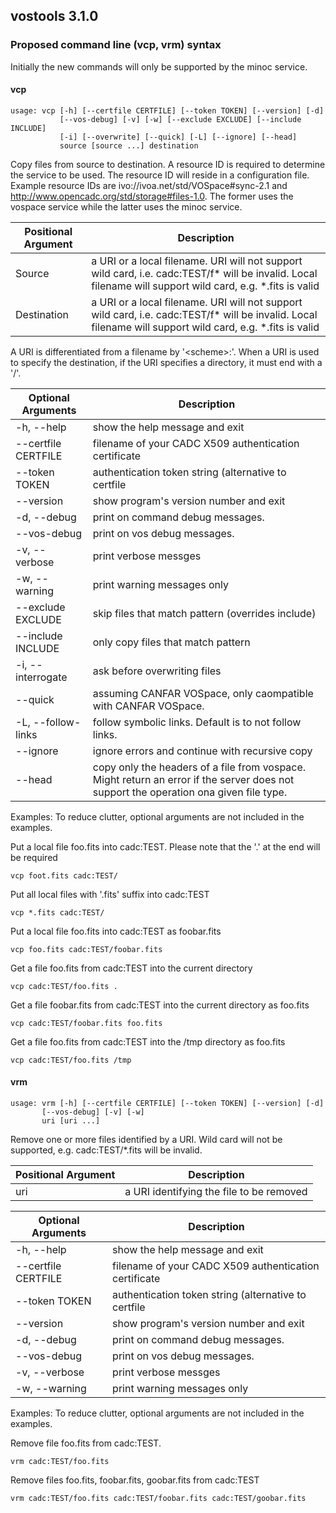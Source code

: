 ## vostools 3.1.0

### Proposed command line (vcp, vrm) syntax 
Initially the new commands will only be supported by the minoc service.
#### vcp

    usage: vcp [-h] [--certfile CERTFILE] [--token TOKEN] [--version] [-d]
               [--vos-debug] [-v] [-w] [--exclude EXCLUDE] [--include INCLUDE]
               [-i] [--overwrite] [--quick] [-L] [--ignore] [--head]
               source [source ...] destination

Copy files from source to destination.  A resource ID is required to determine the service to be used. The resource ID will reside in a configuration file. Example resource IDs are ivo://ivoa.net/std/VOSpace#sync-2.1 and http://www.opencadc.org/std/storage#files-1.0. The former uses the vospace service while the latter uses the minoc service.  

Positional Argument | Description        |
----------------------------|----------------------|
 Source                   | a URI or a local filename. URI will not support wild card, i.e. cadc:TEST/f\* will be invalid. Local filename will support wild card, e.g. *.fits is valid|
 Destination           | a URI or a local filename. URI will not support wild card, i.e. cadc:TEST/f\* will be invalid. Local filename will support wild card, e.g. *.fits is valid|

A URI is differentiated from a filename by '<scheme\>:'. When a URI is used to specify the destination, if the URI specifies a directory, it must end with a '/'. 

Optional Arguments | Description     |
----------------------------|------------------|
-h, --help | show the help message and exit|
--certfile CERTFILE | filename of your CADC X509 authentication certificate|
--token TOKEN | authentication token string (alternative to certfile|
--version | show program's version number and exit |
-d, --debug| print on command debug messages.|
--vos-debug| print on vos debug messages.|
-v, --verbose | print verbose messges|
-w, --warning | print warning messages only |
--exclude EXCLUDE | skip files that match pattern (overrides include) |
--include INCLUDE | only copy files that match pattern |
-i, --interrogate | ask before overwriting files |
--quick | assuming CANFAR VOSpace, only caompatible with CANFAR VOSpace.|
-L, --follow-links | follow symbolic links. Default is to not follow links. |
--ignore | ignore errors and continue with recursive copy |
--head | copy only the headers of a file from vospace. Might return an error if the server does not support the operation ona given file type. |

Examples:
To reduce clutter, optional arguments are not included in the examples.

Put a local file foo.fits into cadc:TEST. Please note that the '.' at the end will be required

    vcp foot.fits cadc:TEST/

Put all local files with '.fits' suffix into cadc:TEST

    vcp *.fits cadc:TEST/
    
Put a local file foo.fits into cadc:TEST as foobar.fits

    vcp foo.fits cadc:TEST/foobar.fits
    
Get a file foo.fits from cadc:TEST into the current directory

    vcp cadc:TEST/foo.fits .
    
Get a file foobar.fits from cadc:TEST into the current directory as foo.fits

    vcp cadc:TEST/foobar.fits foo.fits
    
Get a file foo.fits from cadc:TEST into the /tmp directory as foo.fits

    vcp cadc:TEST/foo.fits /tmp
    
#### vrm

    usage: vrm [-h] [--certfile CERTFILE] [--token TOKEN] [--version] [-d]
           [--vos-debug] [-v] [-w]
           uri [uri ...]

Remove one or more files identified by a URI. Wild card will not be supported, e.g. cadc:TEST/*.fits will be invalid.

Positional Argument | Description        |
----------------------------|----------------------|
 uri    | a URI identifying the file to be removed |
 
 Optional Arguments | Description     |
----------------------------|------------------|
-h, --help | show the help message and exit|
--certfile CERTFILE | filename of your CADC X509 authentication certificate|
--token TOKEN | authentication token string (alternative to certfile|
--version | show program's version number and exit |
-d, --debug| print on command debug messages.|
--vos-debug| print on vos debug messages.|
-v, --verbose | print verbose messges|
-w, --warning | print warning messages only |

Examples:
To reduce clutter, optional arguments are not included in the examples.

Remove file foo.fits from cadc:TEST. 

    vrm cadc:TEST/foo.fits
    
Remove files foo.fits, foobar.fits, goobar.fits from cadc:TEST

    vrm cadc:TEST/foo.fits cadc:TEST/foobar.fits cadc:TEST/goobar.fits 
    
